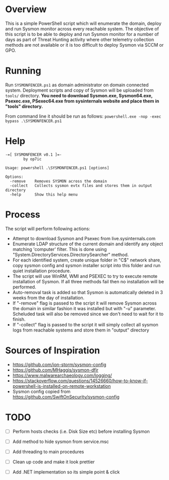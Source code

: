 # Overview
This is a simple PowerShell script which will enumerate the domain, deploy and run Sysmon monitor across every reachable system. The objective of this script is to be able to deploy and run Sysmon monitor for a number of days as part of Threat Hunting activity where other telemetry collection methods are not available or it is too difficult to deploy Sysmon via SCCM or GPO.  

# Running

Run ```SYSMONFENCER.ps1``` as domain administrator on domain connected system. Deployment scripts and copy of Sysmon will be uploaded from ```tools/``` directory. **You need to download Sysmon.exe, Sysmon64.exe, Psexec.exe, PSexec64.exe from sysinternals website and place them in "tools" directory.**

From command line it should be run as follows: 
```powershell.exe -nop -exec bypass .\SYSMONFENCER.ps1```

# Help

```
-=[ SYSMONFENCER v0.1 ]=-
        by op7ic

Usage: powershell .\SYSMONFENCER.ps1 [options]

Options:
  -remove    Removes SYSMON across the domain
  -collect   Collects sysmon evtx files and stores them in output directory
  -help      Show this help menu
```

# Process
The script will perform following actions:

* Attempt to download Sysmon and Psexec from live.sysinternals.com
* Enumerate LDAP structure of the current domain and identify any object matching 'computer' filter. This is done using "System.DirectoryServices.DirectorySearcher" method.
* For each identified system, create unique folder in "C$" network share, copy sysmon config and sysmon installer script into this folder and run quiet installation procedure. 
* The script will use WinRM, WMI and PSEXEC to try to execute remote installation of Sysmon. If all three methods fail then no installation will be performed. 
* Auto-removal task is added so that Sysmon is automatically deleted in 3 weeks from the day of installation. 
* If "-remove" flag is passed to the script it will remove Sysmon across the domain in similar fashion it was installed but with "-u" parameter. Scheluded task will also be removed since we don't need to wait for it to finish.
* If "-collect" flag is passed to the script it will simply collect all sysmon logs from reachable systems and store them in "output" directory

# Sources of Inspiration
* https://github.com/ion-storm/sysmon-config
* https://github.com/MHaggis/sysmon-dfir
* https://www.malwarearchaeology.com/logging/
* https://stackoverflow.com/questions/14526660/how-to-know-if-powershell-is-installed-on-remote-workstation
* Sysmon config copied from https://github.com/SwiftOnSecurity/sysmon-config

# TODO
- [ ] Perform hosts checks (i.e. Disk Size etc) before installing Sysmon 
- [ ] Add method to hide sysmon from service.msc
- [ ] Add threading to main procedures
- [ ] Clean up code and make it look prettier
- [ ] Add .NET implementation so its simple point & click


